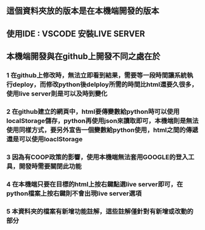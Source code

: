 ## 這個資料夾放的版本是在本機端開發的版本
## 使用IDE : VSCODE 安裝LIVE SERVER
## 本機端開發與在github上開發不同之處在於
### 1 在github上修改時，無法立即看到結果，需要等一段時間讓系統執行deploy，而修改python後delploy所需的時間比html還要久很多，使用live server則是可以及時到變化
### 2 在github建立的網頁中，html要傳變數給python時可以使用localStorage儲存，python再使用json來讀取即可，本機端則是無法使用同樣方式，要另外宣告一個變數給python使用，html之間的傳遞還是可以使用loaclStorage
### 3 因為有COOP政策的影響，使用本機端無法套用GOOGLE的登入工具，開發時需要關閉此功能
### 4 在本機端只要在目標的html上按右鍵點選live server即可，在python檔案上按右鍵則不會出現live server選項
### 5 本資料夾的檔案有新增功能註解，這些註解僅針對有新增或改動的部分


